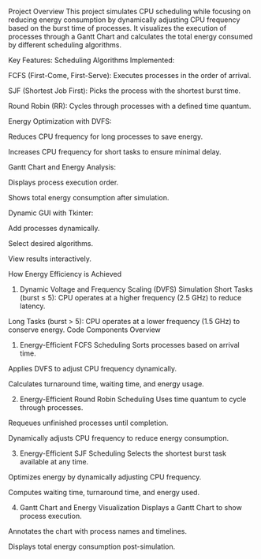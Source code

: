 Project Overview
This project simulates CPU scheduling while focusing on reducing energy consumption by dynamically adjusting CPU frequency based on the burst time of processes. It visualizes the execution of processes through a Gantt Chart and calculates the total energy consumed by different scheduling algorithms.

Key Features:
Scheduling Algorithms Implemented:

FCFS (First-Come, First-Serve): Executes processes in the order of arrival.

SJF (Shortest Job First): Picks the process with the shortest burst time.

Round Robin (RR): Cycles through processes with a defined time quantum.

Energy Optimization with DVFS:

Reduces CPU frequency for long processes to save energy.

Increases CPU frequency for short tasks to ensure minimal delay.

Gantt Chart and Energy Analysis:

Displays process execution order.

Shows total energy consumption after simulation.

Dynamic GUI with Tkinter:

Add processes dynamically.

Select desired algorithms.

View results interactively.

How Energy Efficiency is Achieved
1. Dynamic Voltage and Frequency Scaling (DVFS) Simulation
Short Tasks (burst ≤ 5): CPU operates at a higher frequency (2.5 GHz) to reduce latency.

Long Tasks (burst > 5): CPU operates at a lower frequency (1.5 GHz) to conserve energy.
Code Components Overview
1. Energy-Efficient FCFS Scheduling
Sorts processes based on arrival time.

Applies DVFS to adjust CPU frequency dynamically.

Calculates turnaround time, waiting time, and energy usage.

2. Energy-Efficient Round Robin Scheduling
Uses time quantum to cycle through processes.

Requeues unfinished processes until completion.

Dynamically adjusts CPU frequency to reduce energy consumption.

3. Energy-Efficient SJF Scheduling
Selects the shortest burst task available at any time.

Optimizes energy by dynamically adjusting CPU frequency.

Computes waiting time, turnaround time, and energy used.

4. Gantt Chart and Energy Visualization
Displays a Gantt Chart to show process execution.

Annotates the chart with process names and timelines.

Displays total energy consumption post-simulation.
